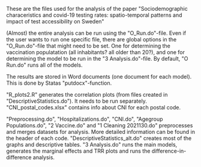 These are the files used for the analysis of the paper "Sociodemographic characeristics and covid-19 testing rates:
spatio-temporal patterns and impact of test accessibility on Sweden"

(Almost) the entire analysis can be run using the "O_Run.do"-file. Even if the user wants to run one specific file,
there are global options in the "O_Run.do"-file that might need to be set. One for determining the vaccination populatation (all inhabitants? all older than 20?),
and one for determining the model to be run in the "3 Analysis.do"-file. By default, "O Run.do" runs all of the models.

The results are stored in Word documents (one document for each model). This is done by Statas "putdocx"-function.

"R_plots2.R" generates the correlation plots (from files created in "DescriptiveStatistics.do"). It needs to be run separately.
"CNI_postal_codes.xlsx" contains info about CNI for each postal code. 

"Preprocessing.do", "Hospitalizations.do", "CNI.do", "Agegroup Populations.do", "2 Vaccine.do" and "1 Cleaning 2021130.do" preprocesses and merges datasets for analysis.
More detailed information can be found in the header of each code. "DescriptiveStatistics_alt.do" creates most of the graphs and descriptive tables. 
"3 Analysis.do" runs the main models, generates the marginal effects and TRR plots and runs the difference-in-difference analysis.